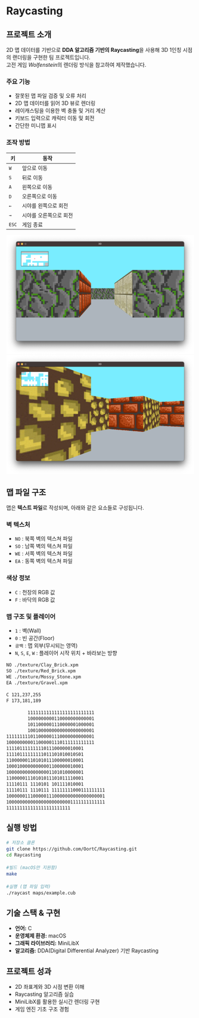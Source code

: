 # Raycasting

## 프로젝트 소개
2D 맵 데이터를 기반으로 **DDA 알고리즘 기반의 Raycasting**을 사용해 3D 1인칭 시점의 랜더링을 구현한 팀 프로젝트입니다.  
고전 게임 *Wolfenstein*의 렌더링 방식을 참고하여 제작했습니다.

### 주요 기능
- 잘못된 맵 파일 검증 및 오류 처리
- 2D 맵 데이터를 읽어 3D 뷰로 렌더링
- 레이캐스팅을 이용한 벽 충돌 및 거리 계산
- 키보드 입력으로 캐릭터 이동 및 회전
- 간단한 미니맵 표시

### 조작 방법
| 키 | 동작 |
|----|------|
| `W` | 앞으로 이동 |	
| `S` | 뒤로 이동 |
| `A` | 왼쪽으로 이동 |
| `D` | 오른쪽으로 이동 |
| `←` | 시야를 왼쪽으로 회전 |
| `→` | 시야를 오른쪽으로 회전 |
| `ESC` | 게임 종료 |

![랜더링 화면 1](./assets/screenshot_1.png)
![랜더링 화면 2](./assets/screenshot_2.png)


## 맵 파일 구조
맵은 **텍스트 파일**로 작성되며, 아래와 같은 요소들로 구성됩니다.

### 벽 텍스처
- `NO` : 북쪽 벽의 텍스쳐 파일
- `SO` : 남쪽 벽의 텍스쳐 파일
- `WE` : 서쪽 벽의 텍스쳐 파일
- `EA` : 동쪽 벽의 텍스쳐 파일

### 색상 정보
- `C` : 천장의 RGB 값
- `F` : 바닥의 RGB 값

### 맵 구조 및 플레이어
- `1` : 벽(Wall)  
- `0` : 빈 공간(Floor)  
- `공백` : 맵 외부(무시되는 영역)
- `N`, `S`, `E`, `W` : 플레이어 시작 위치 + 바라보는 방향

```
NO ./texture/Clay_Brick.xpm
SO ./texture/Red_Brick.xpm
WE ./texture/Mossy_Stone.xpm
EA ./texture/Gravel.xpm

C 121,237,255
F 173,181,189

        1111111111111111111111111
        1000000000110000000000001
        1011000001110000001000001
        1001000000000000000000001
111111111011000001110000000000001
100000000011000001110111111111111
11110111111111011100000010001
11110111111111011101010010S01
11000000110101011100000010001
10001000000000001100000010001
10000000000000001101010000001
11000001110101011101011110001
11110111 1110101 101111010001
11110111 1110111 11111111000111111111
1000000111000001110000000000000000001
1000000000000000000000001111111111111
111111111111111111111111
```

## 실행 방법
```bash
# 저장소 클론
git clone https://github.com/OortC/Raycasting.git
cd Raycasting

#빌드 (macOS만 지원함)
make

#실행 (맵 파일 입력)
./raycast maps/example.cub
```

## 기술 스택 & 구현
- **언어:** C  
- **운영체제 환경:** macOS  
- **그래픽 라이브러리:** MiniLibX  
- **알고리즘:** DDA(Digital Differential Analyzer) 기반 Raycasting  

## 프로젝트 성과
- 2D 좌표계와 3D 시점 변환 이해
- Raycasting 알고리즘 실습
- MiniLibX를 활용한 실시간 렌더링 구현
- 게임 엔진 기초 구조 경험
